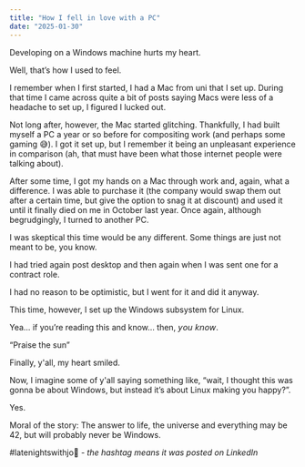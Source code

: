 ```yaml
---
title: "How I fell in love with a PC"
date: "2025-01-30"
---
```


Developing on a Windows machine hurts my heart.

Well, that’s how I used to feel.

I remember when I first started, I had a Mac from uni that I set up. During that time I came across quite a bit of posts saying Macs were less of a headache to set up, I figured I lucked out.

Not long after, however, the Mac started glitching. Thankfully, I had built myself a PC a year or so before for compositing work (and perhaps some gaming 😅). I got it set up, but I remember it being an unpleasant experience in comparison (ah, that must have been what those internet people were talking about).

After some time, I got my hands on a Mac through work and, again, what a difference. I was able to purchase it (the company would swap them out after a certain time, but give the option to snag it at discount) and used it until it finally died on me in October last year. Once again, although begrudgingly, I turned to another PC.

I was skeptical this time would be any different. Some things are just not meant to be, you know.

I had tried again post desktop and then again when I was sent one for a contract role.

I had no reason to be optimistic, but I went for it and did it anyway.

This time, however, I set up the Windows subsystem for Linux.

Yea… if you’re reading this and know… then, 𝘺𝘰𝘶 𝘬𝘯𝘰𝘸.

“Praise the sun”

Finally, y'all, my heart smiled.

Now, I imagine some of y'all saying something like, “wait, I thought this was gonna be about Windows, but instead it’s about Linux making you happy?”.

Yes.

Moral of the story:
The answer to life, the universe and everything may be 42, but will probably never be Windows.

#latenightswithjo🌙 - _the hashtag means it was posted on LinkedIn_
